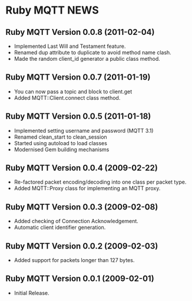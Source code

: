 Ruby MQTT NEWS
==============

Ruby MQTT Version 0.0.8 (2011-02-04)
------------------------------------

* Implemented Last Will and Testament feature.
* Renamed dup attribute to duplicate to avoid method name clash.
* Made the random client_id generator a public class method.


Ruby MQTT Version 0.0.7 (2011-01-19)
------------------------------------

* You can now pass a topic and block to client.get
* Added MQTT::Client.connect class method.


Ruby MQTT Version 0.0.5 (2011-01-18)
------------------------------------

* Implemented setting username and password (MQTT 3.1)
* Renamed clean_start to clean_session
* Started using autoload to load classes
* Modernised Gem building mechanisms


Ruby MQTT Version 0.0.4 (2009-02-22)
------------------------------------

* Re-factored packet encoding/decoding into one class per packet type.
* Added MQTT::Proxy class for implementing an MQTT proxy.


Ruby MQTT Version 0.0.3 (2009-02-08)
------------------------------------

* Added checking of Connection Acknowledgement.
* Automatic client identifier generation.


Ruby MQTT Version 0.0.2 (2009-02-03)
------------------------------------

* Added support for packets longer than 127 bytes.


Ruby MQTT Version 0.0.1 (2009-02-01)
------------------------------------

* Initial Release.

